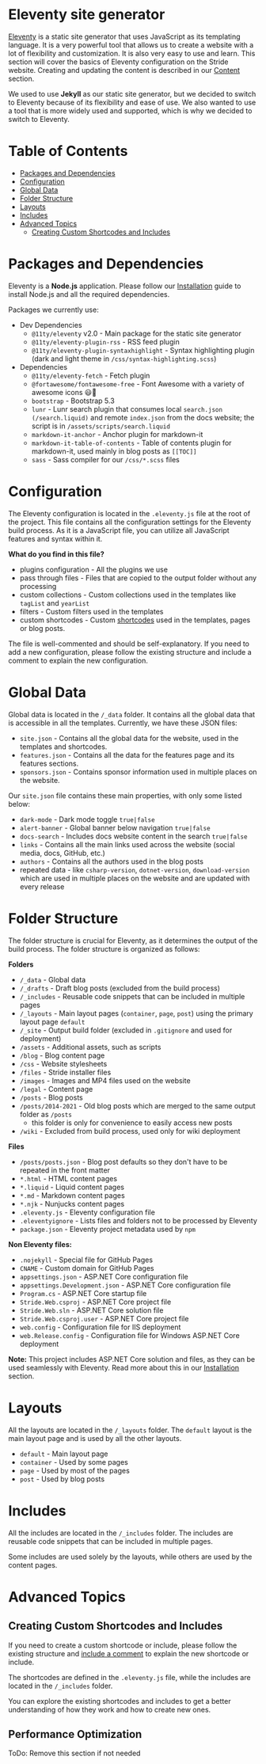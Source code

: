 # Eleventy site generator
[Eleventy](https://www.11ty.dev/) is a static site generator that uses JavaScript as its templating language. It is a very powerful tool that allows us to create a website with a lot of flexibility and customization. It is also very easy to use and learn. This section will cover the basics of Eleventy configuration on the Stride website. Creating and updating the content is described in our [Content](content.md) section.

We used to use **Jekyll** as our static site generator, but we decided to switch to Eleventy because of its flexibility and ease of use. We also wanted to use a tool that is more widely used and supported, which is why we decided to switch to Eleventy.

# Table of Contents

- [Packages and Dependencies](#packages-and-dependencies)
- [Configuration](#configuration)
- [Global Data](#global-data)
- [Folder Structure](#folder-structure)
- [Layouts](#layouts)
- [Includes](#includes)
- [Advanced Topics](#advanced-topics)
  - [Creating Custom Shortcodes and Includes](#creating-custom-shortcodes-and-includes)
  
# Packages and Dependencies

Eleventy is a **Node.js** application. Please follow our [Installation](installation.md) guide to install Node.js and all the required dependencies.

Packages we currently use:

- Dev Dependencies
  - `@11ty/eleventy` v2.0 - Main package for the static site generator
  - `@11ty/eleventy-plugin-rss` - RSS feed plugin
  - `@11ty/eleventy-plugin-syntaxhighlight` - Syntax highlighting plugin (dark and light theme in `/css/syntax-highlighting.scss`)
- Dependencies
  - `@11ty/eleventy-fetch` - Fetch plugin
  - `@fortawesome/fontawesome-free` - Font Awesome with a variety of awesome icons 😃🤩
  - `bootstrap` - Bootstrap 5.3
  - `lunr` - Lunr search plugin that consumes local `search.json (/search.liquid)` and remote `index.json` from the docs website; the script is in `/assets/scripts/search.liquid`
  - `markdown-it-anchor` - Anchor plugin for markdown-it
  - `markdown-it-table-of-contents` - Table of contents plugin for markdown-it, used mainly in blog posts as `[[TOC]]`
  - `sass` - Sass compiler for our `/css/*.scss` files

# Configuration

The Eleventy configuration is located in the `.eleventy.js` file at the root of the project. This file contains all the configuration settings for the Eleventy build process. As it is a JavaScript file, you can utilize all JavaScript features and syntax within it.

**What do you find in this file?**

- plugins configuration - All the plugins we use
- pass through files - Files that are copied to the output folder without any processing
- custom collections - Custom collections used in the templates like `tagList` and `yearList`
- filters - Custom filters used in the templates
- custom shortcodes - Custom [shortcodes](content.md#shortcodes-and-includes) used in the templates, pages or blog posts.

The file is well-commented and should be self-explanatory. If you need to add a new configuration, please follow the existing structure and include a comment to explain the new configuration.

# Global Data

Global data is located in the `/_data` folder. It contains all the global data that is accessible in all the templates. Currently, we have these JSON files:

- `site.json` - Contains all the global data for the website, used in the templates and shortcodes.
- `features.json` - Contains all the data for the features page and its features sections.
- `sponsors.json` - Contains sponsor information used in multiple places on the website.

Our `site.json` file contains these main properties, with only some listed below:

- `dark-mode` - Dark mode toggle `true|false`
- `alert-banner` - Global banner below navigation `true|false`
- `docs-search` - Includes docs website content in the search `true|false`
- `links` - Contains all the main links used across the website (social media, docs, GitHub, etc.)
- `authors` - Contains all the authors used in the blog posts
- repeated data - like `csharp-version`, `dotnet-version`, `download-version` which are used in multiple places on the website and are updated with every release

# Folder Structure

The folder structure is crucial for Eleventy, as it determines the output of the build process. The folder structure is organized as follows:

**Folders**

- `/_data` - Global data
- `/_drafts` - Draft blog posts (excluded from the build process)
- `/_includes` - Reusable code snippets that can be included in multiple pages
- `/_layouts` -  Main layout pages (`container`, `page`, `post`) using the primary layout page `default`
- `/_site` - Output build folder (excluded in `.gitignore` and used for deployment) 
- `/assets` - Additional assets, such as scripts
- `/blog` - Blog content page
- `/css` - Website stylesheets
- `/files` - Stride installer files
- `/images` - Images and MP4 files used on the website
- `/legal` - Content page
- `/posts` - Blog posts
- `/posts/2014-2021` - Old blog posts which are merged to the same output folder as `/posts`
  - this folder is only for convenience to easily access new posts
- `/wiki` - Excluded from build process, used only for wiki deployment

**Files**

- `/posts/posts.json` - Blog post defaults so they don't have to be repeated in the front matter
- `*.html` - HTML content pages
- `*.liquid` - Liquid content pages
- `*.md` - Markdown content pages
- `*.njk` - Nunjucks content pages
- `.eleventy.js` - Eleventy configuration file
- `.eleventyignore` - Lists files and folders not to be processed by Eleventy
- `package.json` - Eleventy project metadata used by `npm`

**Non Eleventy files:**

- `.nojekyll` - Special file for GitHub Pages
- `CNAME` - Custom domain for GitHub Pages
- `appsettings.json` - ASP.NET Core configuration file
- `appsettings.Development.json` - ASP.NET Core configuration file
- `Program.cs` - ASP.NET Core startup file
- `Stride.Web.csproj` - ASP.NET Core project file
- `Stride.Web.sln` - ASP.NET Core solution file
- `Stride.Web.csproj.user` - ASP.NET Core project file
- `web.config` - Configuration file for IIS deployment
- `web.Release.config` - Configuration file for Windows ASP.NET Core deployment


**Note:** This project includes ASP.NET Core solution and files, as they can be used seamlessly with Eleventy. Read more about this in our [Installation](installation.md#aspnet-core) section.


# Layouts

All the layouts are located in the `/_layouts` folder. The `default` layout is the main layout page and is used by all the other layouts. 

- `default` - Main layout page
- `container` - Used by some pages
- `page` - Used by most of the pages
- `post` - Used by blog posts

# Includes

All the includes are located in the `/_includes` folder. The includes are reusable code snippets that can be included in multiple pages.

Some includes are used solely by the layouts, while others are used by the content pages.

# Advanced Topics

## Creating Custom Shortcodes and Includes

If you need to create a custom shortcode or include, please follow the existing structure and [include a comment](content.md#shortcodes-and-includes) to explain the new shortcode or include.

The shortcodes are defined in the `.eleventy.js` file, while the includes are located in the `/_includes` folder.

You can explore the existing shortcodes and includes to get a better understanding of how they work and how to create new ones.

## Performance Optimization

ToDo: Remove this section if not needed
